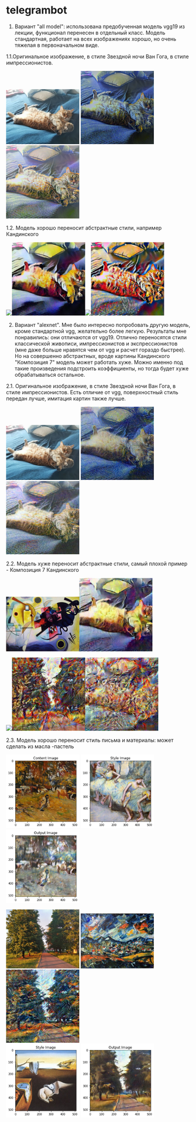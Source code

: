 # telegrambot
1. Вариант "all model": использована предобученная модель vgg19 из лекции, функционал перенесен  в отдельный класс. Модель стандартная, работает на всех изображениях хорошо, но очень тяжелая в первоначальном виде.

1.1.Оригинальное изображение, в стиле Звездной ночи Ван Гога, в стиле импрессионистов.
<div align="left">
<img src="https://github.com/albinail/telegrambot/blob/master/all%20model/output/cat.JPG" width="200" float= "left"  > <img src="https://github.com/albinail/telegrambot/blob/master/all%20model/output/vgg_cat_van.png" width="200" float= "left" ><img src="https://github.com/albinail/telegrambot/blob/master/all%20model/output/vgg_impr_cat.png" width="200" float= "left" >

</div>

1.2.  Модель хорошо переносит абстрактные стили, например Кандинского
<div align="left">
<img src="https://avatars.mds.yandex.net/get-pdb/902733/b754c609-3527-415c-a115-9f1a2665035a/s1200?webp=false" width="200" float= "left"  ><img src="https://github.com/albinail/telegrambot/blob/master/all%20model/output/vgg_all_cat_kand.png" width="200" float= "left"  ><img src="https://upload.wikimedia.org/wikipedia/commons/b/b4/Vassily_Kandinsky%2C_1913_-_Composition_7.jpg" width="200" float= "left"  ><img src="https://github.com/albinail/telegrambot/blob/master/all%20model/output/vgg_all_cat_kand1913.png" width="200" float= "left"  >
  
</div>

2. Вариант "alexnet". Мне было интересно попробовать другую модель, кроме стандартной vgg, желательно более легкую. Результаты мне понравились: они отличаются от vgg19. Отлично переносятся стили классической живописи, импрессионистов и экспрессионистов (мне даже больше нравятся чем от vgg  и расчет гораздо быстрее). Но на совершенно абстрактных, вроде картины Кандинского "Композиция 7" модель может работать хуже. Можно именно под такие произведения подстроить коэффициенты, но тогда будет хуже обрабатываться остальное.

2.1. Оригинальное изображение, в стиле Звездной ночи Ван Гога, в стиле импрессионистов. Есть отличие от vgg, поверхностный стиль передан лучше, имитация картин также лучше.

<div align="left">

<img src="https://github.com/albinail/telegrambot/blob/master/all%20model/output/cat.JPG" width="200" float= "left"  > <img src="https://github.com/albinail/telegrambot/blob/master/alexnet/examples/cat_van.png" width="200" float= "left" ><img src="https://github.com/albinail/telegrambot/blob/master/alexnet/examples/impr_cat.jpg" width="200" float= "left" >
</div>

2.2. Модель хуже переносит абстрактные стили, самый плохой пример - Композиция 7 Кандинского
<div align="left">
<img src="https://github.com/albinail/telegrambot/blob/master/alexnet/examples/kand.jpg" width="200" float= "left"  ><img src="https://github.com/albinail/telegrambot/blob/master/alexnet/examples/kand_cat.jpg" width="200" float= "left"  >

<img src="https://upload.wikimedia.org/wikipedia/commons/b/b4/Vassily_Kandinsky%2C_1913_-_Composition_7.jpg" width="200" float= "left"  ><img src="https://github.com/albinail/telegrambot/blob/master/alexnet/examples/Kand7_wood.jpg" width="200" float= "left"  ><img src="https://github.com/albinail/telegrambot/blob/master/alexnet/examples/Kand7_cat.jpg" width="200" float= "left"  >
</div>

2.3. Модель хорошо переносит стиль письма и материалы: может сделать из масла -пастель

<div align="left">

<img src="https://github.com/albinail/telegrambot/blob/master/alexnet/examples/nalb.png" width="200" float= "left"  > <img src="https://github.com/albinail/telegrambot/blob/master/alexnet/examples/dega_ist.png" width="200" float= "left" ><img src="https://github.com/albinail/telegrambot/blob/master/alexnet/examples/nalb_dega.png" width="200" float= "left" >
</div>

<div align="left">

<img src="https://github.com/albinail/telegrambot/blob/master/alexnet/examples/wood.JPG" width="200" float= "left" > 
<img src="https://github.com/albinail/telegrambot/blob/master/alexnet/examples/Expressionism-Hubert-Roestenburg-Alpenzicht-Buching-Halblech-L.jpg" width="200" float= "left"  ><img src="https://github.com/albinail/telegrambot/blob/master/alexnet/examples/Expressionism_wood.jpg" width="200" float= "left" >
</div>
<div align="left">

<img src="https://github.com/albinail/telegrambot/blob/master/alexnet/examples/dali.png" width="200" float= "left" >
<img src="https://github.com/albinail/telegrambot/blob/master/alexnet/examples/dali_style.png" width="200" float= "left" >

</div>
